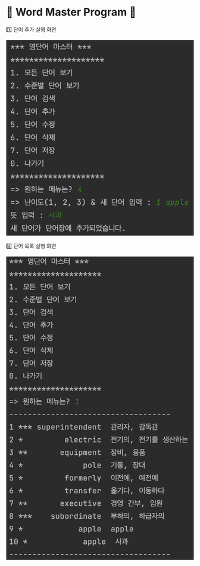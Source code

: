 📖 Word Master Program 📖
=======================

1️⃣ 단어 추가 실행 화면

![Alt text](./screenshot/create.png)

2️⃣ 단어 목록 실행 화면

![Alt text](./screenshot/read.png)
